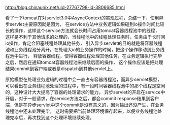 <http://blog.chinaunix.net/uid-27767798-id-3806685.html>

看了一下tomcat在对servlet3.0中AsyncContext的实现过程，总结一下，使用异步servlet主要原因就是因为，
在service方法中业务逻辑如果碰到io操作时间比较长的操作，这样这个service方法就会长时间占用tomcat容器线程池中的线程，
这样是不利于其他请求的处理的，当线程池中的线程处理任务时，任务由于长时间io操作，肯定会阻塞线程处理其他任务，
引入异步servlet的目的就是将容器线程池和业务线程池分离开。在处理大io的业务操作的时候，把这个操作移动到业务线程池中进行，
释放容器线程，使得容器线程处理其他任务，在业务逻辑执行完毕之后，然后在通知tomcat容器线程池来继续后面的操作，
这个操作应该是把处理结果commit到客户端或者是dispatch到其他servlet上。

原始模型在处理业务逻辑的过程中会一直占有容器线程池，而异步servlet模型，可以看出在业务线程池处理的过程中，有一段时间容器线程池中的那个线程是空闲的，这种设计大大提高了容器的处理请求的能力。
    异步servlet的开启在service中开启，对于一般请求，在service方法之后，都会commit response结果到客户端，但是在异步servlet中这个commit是没有意义的，因为输出还没产生，在业务线程池中还未处理完毕，
    这时需要把当前处理环境保存起来，以便业务线程池处理完毕后，再次找到这个处理环境继续处理。
